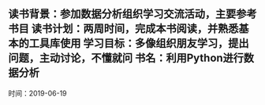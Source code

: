 读书背景：参加数据分析组织学习交流活动，主要参考书目
读书计划：两周时间，完成本书阅读，并熟悉基本的工具库使用
学习目标：多像组织朋友学习，提出问题，主动讨论，不懂就问
书名：利用Python进行数据分析
 ---
 时间：2019-06-19

